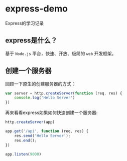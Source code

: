 # express-demo
Express的学习记录

## express是什么？

基于 `Node.js` 平台，快速、开放、极简的 `web` 开发框架。

## 创建一个服务器

回顾一下原生的创建服务器的方式：
```js
var server = http.createServer(function (req, res) {
	console.log('Hello Server')
})
```
再来看看express如果如何快速创建一个服务器:
```js
http.createServer(app)

app.get('/api', function (req, res) {
	res.send('Hello Server');
	res.end();
})

app.listen(9000)
```